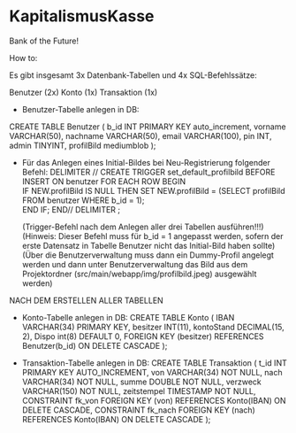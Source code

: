 # KapitalismusKasse
Bank of the Future!

How to:

Es gibt insgesamt 3x Datenbank-Tabellen und 4x SQL-Befehlssätze:

Benutzer (2x)
Konto (1x)
Transaktion (1x)

- Benutzer-Tabelle anlegen in DB:

CREATE TABLE Benutzer 
	(
    b_id INT PRIMARY KEY auto_increment,
    vorname VARCHAR(50),
    nachname VARCHAR(50),
    email VARCHAR(100),
    pin INT,
    admin TINYINT,
    profilBild mediumblob
	);
	
- Für das Anlegen eines Initial-Bildes bei Neu-Registrierung folgender Befehl:
 	DELIMITER // CREATE TRIGGER set_default_profilbild 
	BEFORE INSERT ON benutzer FOR EACH ROW BEGIN     
	IF NEW.profilBild IS NULL THEN SET NEW.profilBild = 
	(SELECT profilBild FROM benutzer WHERE b_id = 1);     
	END IF; END//  DELIMITER ;
	
	(Trigger-Befehl nach dem Anlegen aller drei Tabellen ausführen!!!)
	(Hinweis: Dieser Befehl muss für b_id = 1 angepasst werden, sofern der erste Datensatz in Tabelle Benutzer nicht das Initial-Bild haben sollte)
	(Über die Benutzerverwaltung muss dann ein Dummy-Profil angelegt werden und dann unter Benutzerverwaltung das Bild aus dem Projektordner (src/main/webapp/img/profilbild.jpeg) ausgewählt werden)

NACH DEM ERSTELLEN ALLER TABELLEN

- Konto-Tabelle anlegen in DB:
CREATE TABLE Konto 
	(
	IBAN VARCHAR(34) PRIMARY KEY,
	besitzer INT(11),
	kontoStand DECIMAL(15, 2),
	Dispo int(8) DEFAULT 0,
	FOREIGN KEY (besitzer) REFERENCES Benutzer(b_id) ON DELETE CASCADE
	);
	
- Transaktion-Tabelle anlegen in DB:
CREATE TABLE Transaktion (
    t_id INT PRIMARY KEY AUTO_INCREMENT,
    von VARCHAR(34) NOT NULL,
    nach VARCHAR(34) NOT NULL,
    summe DOUBLE NOT NULL,
    verzweck VARCHAR(150) NOT NULL,
    zeitstempel TIMESTAMP NOT NULL,
    CONSTRAINT fk_von FOREIGN KEY (von) REFERENCES Konto(IBAN) ON DELETE CASCADE,
    CONSTRAINT fk_nach FOREIGN KEY (nach) REFERENCES Konto(IBAN) ON DELETE CASCADE
);
